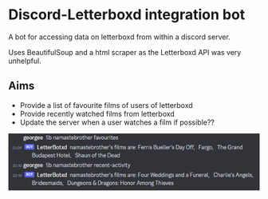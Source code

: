# Discord-Letterboxd integration bot

A bot for accessing data on letterboxd from within a discord server.

Uses BeautifulSoup and a html scraper as the Letterboxd API was very unhelpful.

## Aims

* Provide a list of favourite films of users of letterboxd
* Provide recently watched films from letterboxd
* Update the server when a user watches a film if possible??

![first working features](img/functionality.png)